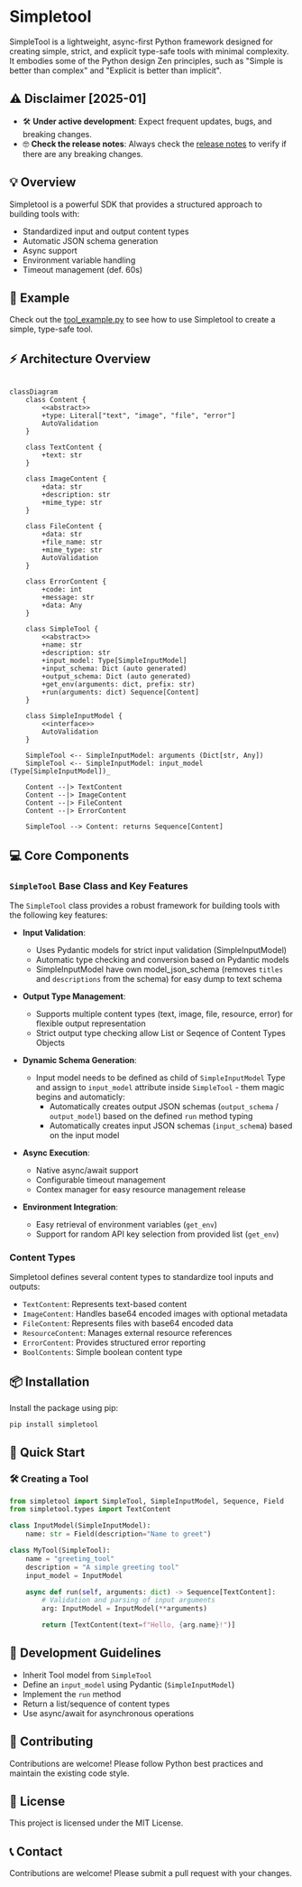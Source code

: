 # Simpletool

SimpleTool is a lightweight, async-first Python framework designed for creating simple, strict, and explicit type-safe tools with minimal complexity. It embodies some of the Python design Zen principles, such as "Simple is better than complex" and "Explicit is better than implicit".

## ⚠️ Disclaimer [2025-01]

* 🛠️ __Under active development__: Expect frequent updates, bugs, and breaking changes.
* 🤓 __Check the release notes__: Always check the [release notes](./CHANGELOG.md) to verify if there are any breaking changes.

## 💡 Overview

Simpletool is a powerful SDK that provides a structured approach to building tools with:
- Standardized input and output content types
- Automatic JSON schema generation
- Async support
- Environment variable handling
- Timeout management (def. 60s)



## 💬 Example
Check out the [tool_example.py](./tool_example.py) to see how to use Simpletool to create a simple, type-safe tool.

## ⚡️ Architecture Overview

```mermaid

classDiagram
    class Content {
        <<abstract>>
        +type: Literal["text", "image", "file", "error"]
        AutoValidation
    }
    
    class TextContent {
        +text: str
    }
    
    class ImageContent {
        +data: str
        +description: str
        +mime_type: str
    }
    
    class FileContent {
        +data: str
        +file_name: str
        +mime_type: str
        AutoValidation
    }
    
    class ErrorContent {
        +code: int
        +message: str
        +data: Any
    }
    
    class SimpleTool {
        <<abstract>>
        +name: str
        +description: str
        +input_model: Type[SimpleInputModel]
        +input_schema: Dict (auto generated)
        +output_schema: Dict (auto generated)
        +get_env(arguments: dict, prefix: str)
        +run(arguments: dict) Sequence[Content]
    }
    
    class SimpleInputModel {
        <<interface>>
        AutoValidation
    }
    
    SimpleTool <-- SimpleInputModel: arguments (Dict[str, Any])
    SimpleTool <-- SimpleInputModel: input_model (Type[SimpleInputModel])_

    Content --|> TextContent
    Content --|> ImageContent
    Content --|> FileContent
    Content --|> ErrorContent
    
    SimpleTool --> Content: returns Sequence[Content]
```

## 💻 Core Components

### `SimpleTool` Base Class and Key Features

The `SimpleTool` class provides a robust framework for building tools with the following key features:

- **Input Validation**: 
  - Uses Pydantic models for strict input validation (SimpleInputModel)
  - Automatic type checking and conversion based on Pydantic models
  - SimpleInputModel have own model_json_schema (removes `titles` and `descriptions` from the schema) for easy dump to text schema

- **Output Type Management**: 
  - Supports multiple content types (text, image, file, resource, error) for flexible output representation
  - Strict output type checking allow List or Seqence of Content Types Objects

- **Dynamic Schema Generation**: 

  - Input model needs to be defined as child of `SimpleInputModel` Type and assign to `input_model` attribute inside `SimpleTool` - them magic begins and automaticly:
    - Automatically creates output JSON schemas (`output_schema` / `output_model`) based on the defined `run` method typing 
    - Automatically creates input JSON schemas (`input_schem`a) based on the input model

- **Async Execution**: 
  - Native async/await support
  - Configurable timeout management
  - Contex manager for easy resource management release

- **Environment Integration**: 
  - Easy retrieval of environment variables (`get_env`)
  - Support for random API key selection from provided list (`get_env`)

### Content Types

Simpletool defines several content types to standardize tool inputs and outputs:

- `TextContent`: Represents text-based content
- `ImageContent`: Handles base64 encoded images with optional metadata
- `FileContent`: Represents files with base64 encoded data
- `ResourceContent`: Manages external resource references
- `ErrorContent`: Provides structured error reporting
- `BoolContents`: Simple boolean content type

## 📦 Installation

Install the package using pip:

```bash
pip install simpletool
```

## 🔄 Quick Start

### 🛠️ Creating a Tool

```python
from simpletool import SimpleTool, SimpleInputModel, Sequence, Field
from simpletool.types import TextContent

class InputModel(SimpleInputModel):
    name: str = Field(description="Name to greet")

class MyTool(SimpleTool):
    name = "greeting_tool"
    description = "A simple greeting tool"
    input_model = InputModel

    async def run(self, arguments: dict) -> Sequence[TextContent]:
        # Validation and parsing of input arguments
        arg: InputModel = InputModel(**arguments)

        return [TextContent(text=f"Hello, {arg.name}!")]
```

## 📝 Development Guidelines

- Inherit Tool model from `SimpleTool`
- Define an `input_model` using Pydantic (`SimpleInputModel`)
- Implement the `run` method
- Return a list/sequence of content types
- Use async/await for asynchronous operations


## 📝 Contributing

Contributions are welcome! Please follow Python best practices and maintain the existing code style.

## 📄 License

This project is licensed under the MIT License.

## 📞 Contact

Contributions are welcome! Please submit a pull request with your changes.
